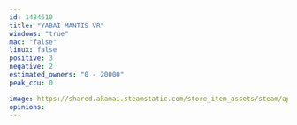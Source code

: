 ```yaml
---
id: 1484610
title: "YABAI MANTIS VR"
windows: "true"
mac: "false"
linux: false
positive: 3
negative: 2
estimated_owners: "0 - 20000"
peak_ccu: 0

image: https://shared.akamai.steamstatic.com/store_item_assets/steam/apps/1484610/header.jpg?t=1610536071
opinions:
---
```

